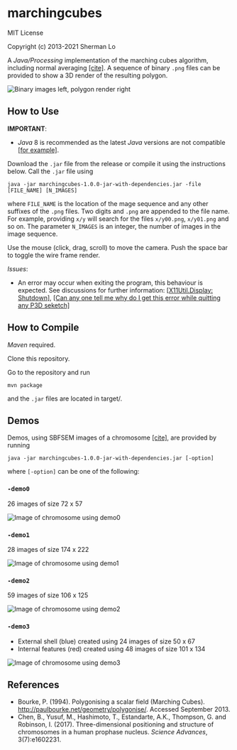 # marchingcubes

MIT License

Copyright (c) 2013-2021 Sherman Lo

A *Java/Processing* implementation of the marching cubes algorithm, including normal averaging [[cite]](http://paulbourke.net/geometry/polygonise/). A sequence of binary `.png` files can be provided to show a 3D render of the resulting polygon.

![Binary images left, polygon render right](cover.jpg)

## How to Use

**IMPORTANT**:
- *Java* 8 is recommended as the latest *Java* versions are not compatible [[for example]](https://stackoverflow.com/questions/59217351/exception-while-setting-up-jogl-with-intellij).

Download the `.jar` file from the release or compile it using the instructions below. Call the `.jar` file using

```
java -jar marchingcubes-1.0.0-jar-with-dependencies.jar -file [FILE_NAME] [N_IMAGES]
```
where `FILE_NAME` is the location of the mage sequence and any other suffixes of the `.png` files. Two digits and `.png` are appended to the file name. For example, providing `x/y` will search for the files `x/y00.png`, `x/y01.png` and so on. The parameter `N_IMAGES` is an integer, the number of images in the image sequence.

Use the mouse (click, drag, scroll) to move the camera. Push the space bar to toggle the wire frame render.

*Issues*:
- An error may occur when exiting the program, this behaviour is expected. See discussions for further information: [[X11Util.Display: Shutdown]](https://discourse.processing.org/t/x11util-display-shutdown/7292), [[Can any one tell me why do I get this error while quitting any P3D seketch]](https://discourse.processing.org/t/can-any-one-tell-me-why-do-i-get-this-error-while-quitting-any-p3d-seketch/13800)

## How to Compile
*Maven* required.

Clone this repository.

Go to the repository and run
```
mvn package
```
and the `.jar` files are located in target/.

## Demos

Demos, using SBFSEM images of a chromosome [[cite]](https://www.science.org/doi/10.1126/sciadv.1602231?intcmp=trendmd-adv), are provided by running
```
java -jar marchingcubes-1.0.0-jar-with-dependencies.jar [-option]
```
where `[-option]` can be one of the following:

### `-demo0`
26 images of size 72 x 57

![Image of chromosome using demo0](demo0.png)

### `-demo1`
28 images of size 174 x 222

![Image of chromosome using demo1](demo1.png)

### `-demo2`
59 images of size 106 x 125

![Image of chromosome using demo2](demo2.png)

### `-demo3`
- External shell (blue) created using 24 images of size 50 x 67
- Internal features (red) created using 48 images of size 101 x 134

![Image of chromosome using demo3](demo3.png)

## References

- Bourke, P. (1994). Polygonising a scalar field (Marching Cubes). http://paulbourke.net/geometry/polygonise/. Accessed September 2013.
- Chen, B., Yusuf, M., Hashimoto, T., Estandarte, A.K., Thompson, G. and Robinson, I. (2017). Three-dimensional positioning and structure of chromosomes in a human prophase nucleus. *Science Advances*, 3(7):e1602231.
